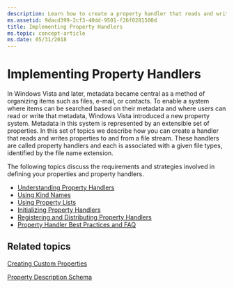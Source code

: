 ```yaml
---
description: Learn how to create a property handler that reads and writes properties to and from a file stream. Each handlers is associated with a given file type.
ms.assetid: 9dacd399-2cf3-40dd-9501-f26f0281500d
title: Implementing Property Handlers
ms.topic: concept-article
ms.date: 05/31/2018
---
```


# Implementing Property Handlers

In Windows Vista and later, metadata became central as a method of organizing items such as files, e-mail, or contacts. To enable a system where items can be searched based on their metadata and where users can read or write that metadata, Windows Vista introduced a new property system. Metadata in this system is represented by an extensible set of properties. In this set of topics we describe how you can create a handler that reads and writes properties to and from a file stream. These handlers are called property handlers and each is associated with a given file types, identified by the file name extension.

The following topics discuss the requirements and strategies involved in defining your properties and property handlers.

-   [Understanding Property Handlers](./building-property-handlers-properties.md)
-   [Using Kind Names](./building-property-handlers-user-friendly-kind-names.md)
-   [Using Property Lists](./building-property-handlers-property-lists.md)
-   [Initializing Property Handlers](./building-property-handlers-property-handlers.md)
-   [Registering and Distributing Property Handlers](./prophand-reg-dist.md)
-   [Property Handler Best Practices and FAQ](./prophand-bestprac-faq.yml)

## Related topics

<dl> <dt>

[Creating Custom Properties](./building-property-handlers-property-schemas.md)
</dt> <dt>

[Property Description Schema](./propdesc-schema-entry.md)
</dt> </dl>

 

 
